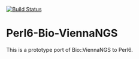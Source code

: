 [![Build Status](https://travis-ci.org/mtw/Perl6-Bio-ViennaNGS.svg?branch=master)](https://travis-ci.org/mtw/Perl6-Bio-ViennaNGS)

# Perl6-Bio-ViennaNGS

This is a prototype port of Bio::ViennaNGS to Perl6.
